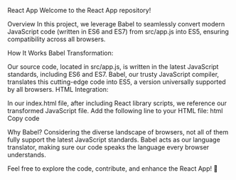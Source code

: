 React  App
Welcome to the React  App repository!

Overview
In this project, we leverage Babel to seamlessly convert modern JavaScript code (written in ES6 and ES7) from src/app.js into ES5, ensuring compatibility across all browsers.

How It Works
Babel Transformation:

Our source code, located in src/app.js, is written in the latest JavaScript standards, including ES6 and ES7.
Babel, our trusty JavaScript compiler, translates this cutting-edge code into ES5, a version universally supported by all browsers.
HTML Integration:

In our index.html file, after including React library scripts, we reference our transformed JavaScript file.
Add the following line to your HTML file:
html
Copy code
<script type="application/javascript" src="scripts/app.js"></script>
Why Babel?
Considering the diverse landscape of browsers, not all of them fully support the latest JavaScript standards. Babel acts as our language translator, making sure our code speaks the language every browser understands.

Feel free to explore the code, contribute, and enhance the React App! 🚀